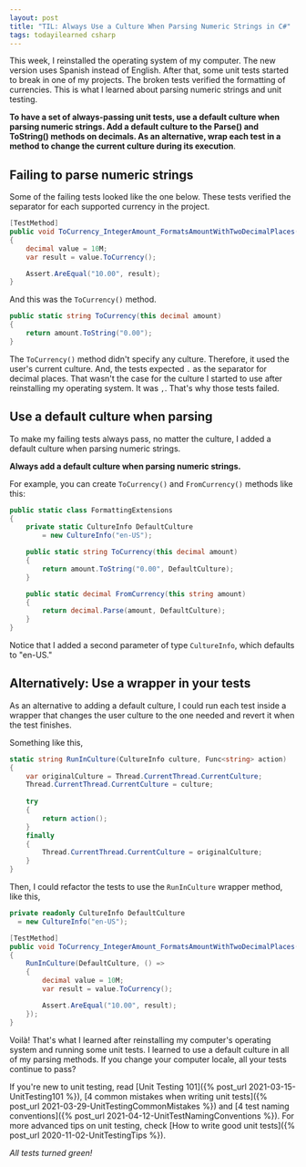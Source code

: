 ```yaml
---
layout: post
title: "TIL: Always Use a Culture When Parsing Numeric Strings in C#"
tags: todayilearned csharp
---
```


This week, I reinstalled the operating system of my computer. The new version uses Spanish instead of English. After that, some unit tests started to break in one of my projects. The broken tests verified the formatting of currencies. This is what I learned about parsing numeric strings and unit testing.

**To have a set of always-passing unit tests, use a default culture when parsing numeric strings. Add a default culture to the Parse() and ToString() methods on decimals. As an alternative, wrap each test in a method to change the current culture during its execution**.

## Failing to parse numeric strings

Some of the failing tests looked like the one below. These tests verified the separator for each supported currency in the project.

```csharp
[TestMethod]
public void ToCurrency_IntegerAmount_FormatsAmountWithTwoDecimalPlaces()
{
    decimal value = 10M;
    var result = value.ToCurrency();

    Assert.AreEqual("10.00", result);
}
```

And this was the `ToCurrency()` method.

```csharp
public static string ToCurrency(this decimal amount)
{
    return amount.ToString("0.00");
}
```

The `ToCurrency()` method didn't specify any culture. Therefore, it used the user's current culture. And, the tests expected `.` as the separator for decimal places. That wasn't the case for the culture I started to use after reinstalling my operating system. It was `,`. That's why those tests failed.

## Use a default culture when parsing

To make my failing tests always pass, no matter the culture, I added a default culture when parsing numeric strings.

**Always add a default culture when parsing numeric strings.**

For example, you can create `ToCurrency()` and `FromCurrency()` methods like this:
    
```csharp
public static class FormattingExtensions
{
    private static CultureInfo DefaultCulture
        = new CultureInfo("en-US");

    public static string ToCurrency(this decimal amount)
    {
        return amount.ToString("0.00", DefaultCulture);
    }

    public static decimal FromCurrency(this string amount)
    {
        return decimal.Parse(amount, DefaultCulture);
    }
}
```

Notice that I added a second parameter of type `CultureInfo`, which defaults to "en-US."

## Alternatively: Use a wrapper in your tests

As an alternative to adding a default culture, I could run each test inside a wrapper that changes the user culture to the one needed and revert it when the test finishes.

Something like this,

```csharp
static string RunInCulture(CultureInfo culture, Func<string> action)
{
    var originalCulture = Thread.CurrentThread.CurrentCulture;
    Thread.CurrentThread.CurrentCulture = culture;
    
    try
    {
        return action();
    }
    finally
    {
        Thread.CurrentThread.CurrentCulture = originalCulture;
    }
}
```

Then, I could refactor the tests to use the `RunInCulture` wrapper method, like this,

```csharp
private readonly CultureInfo DefaultCulture
  = new CultureInfo("en-US");

[TestMethod]
public void ToCurrency_IntegerAmount_FormatsAmountWithTwoDecimalPlaces()
{
    RunInCulture(DefaultCulture, () =>
    {
        decimal value = 10M;
        var result = value.ToCurrency();

        Assert.AreEqual("10.00", result);
    });
}
```

Voilà! That's what I learned after reinstalling my computer's operating system and running some unit tests. I learned to use a default culture in all of my parsing methods. If you change your computer locale, all your tests continue to pass?

If you're new to unit testing, read [Unit Testing 101]({% post_url 2021-03-15-UnitTesting101 %}), [4 common mistakes when writing unit tests]({% post_url 2021-03-29-UnitTestingCommonMistakes %}) and [4 test naming conventions]({% post_url 2021-04-12-UnitTestNamingConventions %}). For more advanced tips on unit testing, check [How to write good unit tests]({% post_url 2020-11-02-UnitTestingTips %}).

_All tests turned green!_